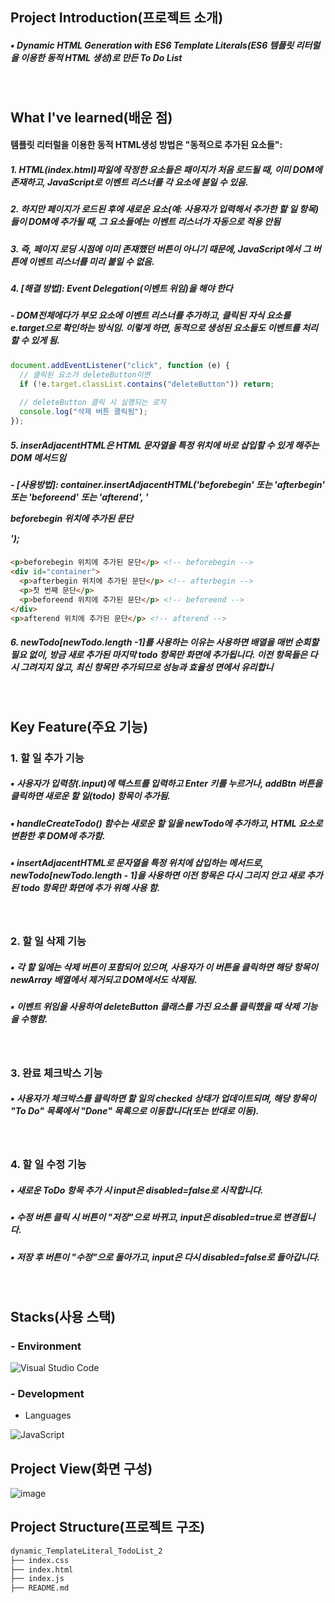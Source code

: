 ## Project Introduction(프로젝트 소개)
##### ▪ Dynamic HTML Generation with ES6 Template Literals(ES6 템플릿 리터럴을 이용한 동적 HTML 생성)로 만든 To Do List
<br/>

## What I've learned(배운 점)
#### 템플릿 리터럴을 이용한 동적 HTML생성 방법은 "동적으로 추가된 요소들": 
##### 1. HTML(index.html)파일에 작정한 요소들은 패이지가 처음 로드될 때, 이미 DOM에 존재하고, JavaScript로 이벤트 리스너를 각 요소에 붇일 수 있음.
##### 2. 하지만 페이지가 로드된 후에 새로운 요소(예: 사용자가 입력해서 추가한 할 일 항목)들이 DOM에 추가될 때, 그 요소들에는 이벤트 리스너가 자동으로 적용 안됨
##### 3. 즉, 페이지 로딩 시점에 이미 존재했던 버튼이 아니기 때문에, JavaScript에서 그 버튼에 이벤트 리스너를 미리 붙일 수 없음.
##### 4. [해결 방법]: Event Delegation(이벤트 위임)을 해야 한다
##### - DOM전체에다가 부모 요소에 이벤트 리스너를 추가하고, 클릭된 자식 요소를 e.target으로 확인하는 방식임. 이렇게 하면, 동적으로 생성된 요소들도 이벤트를 처리할 수 있게 됨.
```Javascript
document.addEventListener("click", function (e) {
  // 클릭된 요소가 deleteButton이면
  if (!e.target.classList.contains("deleteButton")) return;
  
  // deleteButton 클릭 시 실행되는 로직
  console.log("삭제 버튼 클릭됨");
});
```
##### 5. inserAdjacentHTML은 HTML 문자열을 특정 위치에 바로 삽입할 수 있게 해주는 DOM 메서드임 
##### - [사용방법]: container.insertAdjacentHTML('beforebegin' 또는 'afterbegin' 또는 'beforeend' 또는 'afterend', '<p>beforebegin 위치에 추가된 문단</p>');
```html
<p>beforebegin 위치에 추가된 문단</p> <!-- beforebegin -->
<div id="container">
  <p>afterbegin 위치에 추가된 문단</p> <!-- afterbegin -->
  <p>첫 번째 문단</p>
  <p>beforeend 위치에 추가된 문단</p> <!-- beforeend -->
</div>
<p>afterend 위치에 추가된 문단</p> <!-- afterend -->
```
##### 6. newTodo[newTodo.length -1]를 사용하는 이유는 사용하면 배열을 매번 순회할 필요 없이, 방금 새로 추가된 마지막 todo 항목만 화면에 추가됩니다. 이전 항목들은 다시 그려지지 않고, 최신 항목만 추가되므로 성능과 효율성 면에서 유리합니

<br/>

## Key Feature(주요 기능)
### 1. 할 일 추가 기능
##### ▪ 사용자가 입력창(.input)에 텍스트를 입력하고 Enter 키를 누르거나, addBtn 버튼을 클릭하면 새로운 할 일(todo) 항목이 추가됨.
##### ▪ handleCreateTodo() 함수는 새로운 할 일을 newTodo에 추가하고, HTML 요소로 변환한 후 DOM에 추가함.
##### ▪ insertAdjacentHTML로 문자열을 특정 위치에 삽입하는 메서드로, newTodo[newTodo.length - 1]을 사용하면 이전 항목은 다시 그리지 안고 새로 추가된 todo 항목만 화면에 추가 위해 사용 함.
<br/>

### 2. 할 일 삭제 기능
##### ▪ 각 할 일에는 삭제 버튼이 포함되어 있으며, 사용자가 이 버튼을 클릭하면 해당 항목이 newArray 배열에서 제거되고 DOM에서도 삭제됨.
##### ▪ 이벤트 위임을 사용하여 deleteButton 클래스를 가진 요소를 클릭했을 때 삭제 기능을 수행함.
<br/>

### 3. 완료 체크박스 기능
##### ▪ 사용자가 체크박스를 클릭하면 할 일의 checked 상태가 업데이트되며, 해당 항목이 "To Do" 목록에서 "Done" 목록으로 이동합니다(또는 반대로 이동).
<br/>

### 4. 할 일 수정 기능
##### ▪ 새로운 ToDo 항목 추가 시 input은 disabled=false로 시작합니다.
##### ▪ 수정 버튼 클릭 시 버튼이 "저장"으로 바뀌고, input은 disabled=true로 변경됩니다.
##### ▪ 저장 후 버튼이 "수정"으로 돌아가고, input은 다시 disabled=false로 돌아갑니다.
<br/>

## Stacks(사용 스택)
### - Environment
![Visual Studio Code](https://img.shields.io/badge/Visual%20Studio%20Code-007ACC?style=for-the-badge&logo=Visual%20Studio%20Code&logoColor=white)
<br/>

### - Development
- Languages

![JavaScript](https://img.shields.io/badge/JavaScript-F7DF1E?style=for-the-badge&logo=Javascript&logoColor=white)
<br/>

## Project View(화면 구성)
![image](https://github.com/user-attachments/assets/9e029fc2-c461-4c7d-a5f9-83238a925576)


## Project Structure(프로젝트 구조)
```markdown
dynamic_TemplateLiteral_TodoList_2
├── index.css
├── index.html
├── index.js
├── README.md
```

